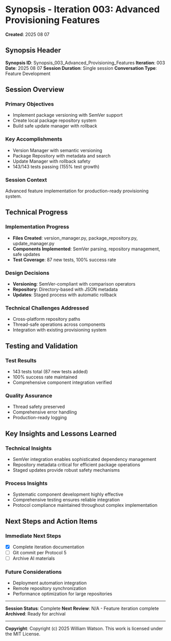 # Synopsis - Iteration 003: Advanced Provisioning Features

**Created**: 2025 08 07

## Synopsis Header

**Synopsis ID**: Synopsis_003_Advanced_Provisioning_Features
**Iteration**: 003
**Date**: 2025 08 07
**Session Duration**: Single session
**Conversation Type**: Feature Development

## Session Overview

### Primary Objectives
- Implement package versioning with SemVer support
- Create local package repository system
- Build safe update manager with rollback

### Key Accomplishments
- Version Manager with semantic versioning
- Package Repository with metadata and search
- Update Manager with rollback safety
- 143/143 tests passing (155% test growth)

### Session Context
Advanced feature implementation for production-ready provisioning system.

## Technical Progress

### Implementation Progress
- **Files Created**: version_manager.py, package_repository.py, update_manager.py
- **Components Implemented**: SemVer parsing, repository management, safe updates
- **Test Coverage**: 87 new tests, 100% success rate

### Design Decisions
- **Versioning**: SemVer-compliant with comparison operators
- **Repository**: Directory-based with JSON metadata
- **Updates**: Staged process with automatic rollback

### Technical Challenges Addressed
- Cross-platform repository paths
- Thread-safe operations across components
- Integration with existing provisioning system

## Testing and Validation

### Test Results
- 143 tests total (87 new tests added)
- 100% success rate maintained
- Comprehensive component integration verified

### Quality Assurance
- Thread safety preserved
- Comprehensive error handling
- Production-ready logging

## Key Insights and Lessons Learned

### Technical Insights
- SemVer integration enables sophisticated dependency management
- Repository metadata critical for efficient package operations
- Staged updates provide robust safety mechanisms

### Process Insights
- Systematic component development highly effective
- Comprehensive testing ensures reliable integration
- Protocol compliance maintained throughout complex implementation

## Next Steps and Action Items

### Immediate Next Steps
- [x] Complete iteration documentation
- [ ] Git commit per Protocol 5
- [ ] Archive AI materials

### Future Considerations
- Deployment automation integration
- Remote repository synchronization
- Performance optimization for large repositories

---

**Session Status**: Complete
**Next Review**: N/A - Feature iteration complete
**Archived**: Ready for archival

---

**Copyright**: Copyright (c) 2025 William Watson. This work is licensed under the MIT License.
